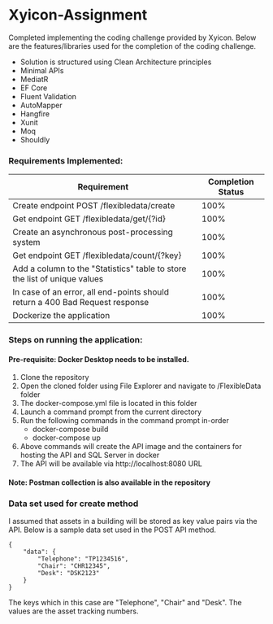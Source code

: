 # Xyicon-Assignment

Completed implementing the coding challenge provided by Xyicon. Below are the features/libraries used for the completion of the coding challenge.

-   Solution is structured using Clean Architecture principles
-   Minimal APIs
-   MediatR
-   EF Core
-   Fluent Validation
-   AutoMapper
-   Hangfire
-   Xunit
-   Moq
-   Shouldly

### Requirements Implemented:
| **Requirement**                           | **Completion Status** |
|-------------------------------------------|-----------------------|
| Create endpoint POST /flexibledata/create | 100%                  |
| Get endpoint GET /flexibledata/get/{?id}  | 100%                  |
| Create an asynchronous post-processing system  | 100%                  |
| Get endpoint GET /flexibledata/count/{?key}  | 100%                  |
| Add a column to the "Statistics" table to store the list of unique values | 100% |
| In case of an error, all end-points should return a 400 Bad Request response | 100% |
| Dockerize the application | 100% |

### Steps on running the application:

#### Pre-requisite: Docker Desktop needs to be installed.
1. Clone the repository
2. Open the cloned folder using File Explorer and navigate to /FlexibleData folder
3. The docker-compose.yml file is located in this folder
4. Launch a command prompt from the current directory
5. Run the following commands in the command prompt in-order
   - docker-compose build
   - docker-compose up
6. Above commands will create the API image and the containers for hosting the API and SQL Server in docker
7. The API will be available via http://localhost:8080 URL

#### Note: Postman collection is also available in the repository

### Data set used for create method
I assumed that assets in a building will be stored as key value pairs via the API. Below is a sample data set used in the POST API method.

```
{
    "data": {
        "Telephone": "TP1234516",
        "Chair": "CHR12345",
        "Desk": "DSK2123"
    }
}
```

The keys which in this case are "Telephone", "Chair" and "Desk". The values are the asset tracking numbers.
